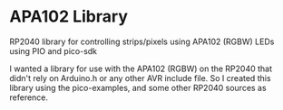 # APA102 Library
RP2040 library for controlling strips/pixels using APA102 (RGBW) LEDs using PIO and pico-sdk

I wanted a library for use with the APA102 (RGBW) on the RP2040 that didn't rely on Arduino.h or any other AVR include file.  So I created this library using the pico-examples, and some other RP2040 sources as reference.
